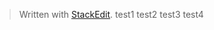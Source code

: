


> Written with [StackEdit](https://stackedit.io/).
> test1
> test2
> test3
> test4
<!--stackedit_data:
eyJoaXN0b3J5IjpbLTExMzUyNzk5MDIsLTM3ODczNDMwMSwtMj
A0NjQyNDkyM119
-->